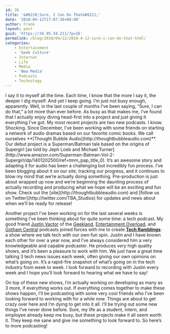 ```yaml
---
id: 26
title: '&#8220;Sure, I Can Do That&#8221;'
date: '2010-04-12T17:07:36+00:00'
author: Frank
layout: post
guid: 'https://34.95.34.211/?p=26'
permalink: /blog/2010/04/12/2010-4-12-sure-i-can-do-that-html/
categories:
    - Entertainment
    - 'Geek Culture'
    - Internet
    - Life
    - Media
    - 'New Media'
    - Podcasts
    - Technology
---
```


<div src="v5">I say it to myself all the time. Each time, I know that the more I say it, the deeper I dig myself. And yet I keep going. I’m just not busy enough, apparently. Well, in the last couple of months I’ve been saying, “Sure, I can do that,” a lot more than ever before. As busy as that makes me, I’ve found that I actually enjoy diving head-first into a project and just giving it everything I’ve got. My most recent projects are two new podcasts. I know. Shocking. Since December, I’ve been working with some friends on starting a network of audio dramas based on our favorite comic books. We call ourselves **[Thought Bubble Audio](http://thoughtbubbleaudio.com)**. Our debut project is a Superman/Batman tale based on the origins of Supergirl [as told by Jeph Loeb and Michael Turner](http://www.amazon.com/Superman-Batman-Vol-2-Supergirl/dp/1401202500/ref=tmm_pap_title_0). It’s an awesome story and adapting it for audio has been a challenging but incredibly fun process. I’ve been blogging about it on our site, tracking our progress, and it continues to blow my mind that we’re actually doing something. Pre-production is just about wrapped up now and we’re beginning the daunting process of actually recording and producing what we hope will be an exciting and fun show. Check out the [site](http://thoughtbubbleaudio.com) and [follow us on Twitter](http://twitter.com/TBA_Studios) for updates and news about when we’ll be ready for release!

Another project I’ve been working on for the last several weeks is something I’ve been thinking about for quite some time: a tech podcast. My good friend [Justin Vactor](http://twitter.com/vactor) of the [Geekland](http://geeklandpodcast.com), [Entertainment Overload](http://fusedfilm.com/tag/entertainment-overload-podcast/), and [Gotham Central](http://gothampodcast.com) podcasts joined forces with me to create [**Tech Ramblings**](http://tech-ramblings.com): a show where we talk tech with our own fun spin. Justin and I have known each other for over a year now, and I’ve always considered him a very knowledgeable and capable podcaster. He produces *very* high quality shows, and it’s been a pleasure to work with him. We just have a great time talking 3 tech news issues each week, often giving our own opinions on what’s going on. It’s a rapid-fire snapshot of what’s going on in the tech industry from week to week. I look forward to recording with Justin every week and I hope you’ll look forward to hearing what we have to say!

On top of these new shows, I’m actually working on developing as many as 3 more, if everything works out. If everything comes together to make these shows happen, I’ll be podcasting with some very cool friends who I’ve been looking forward to working with for a while now. Things are about to get crazy over here and I’m dying to get into it all. I’ll be trying out some new things I’ve never done before. Sure, my life as a student, intern, and employee already keep me busy, but these projects make it all seem worth it. They keep me sane and give me something to look forward to. So here’s to more podcasting!

</div>
